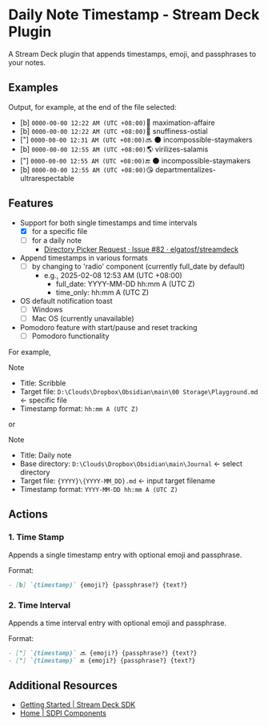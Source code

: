 # Daily Note Timestamp - Stream Deck Plugin

A Stream Deck plugin that appends timestamps, emoji, and passphrases to your notes.

## Examples

Output, for example, at the end of the file selected:

- [b] `0000-00-00 12:22 AM (UTC +08:00)`🎨 maximation-affaire
- [b] `0000-00-00 12:22 AM (UTC +08:00)`🐠 snuffiness-ostial
- ["] `0000-00-00 12:31 AM (UTC +08:00)`🔜 🌑 incompossible-staymakers
- [b] `0000-00-00 12:55 AM (UTC +08:00)`🌎 virilizes-salamis
- ["] `0000-00-00 12:55 AM (UTC +08:00)`🔚 🌑 incompossible-staymakers
- [b] `0000-00-00 12:55 AM (UTC +08:00)`😘 departmentalizes-ultrarespectable

## Features

- Support for both single timestamps and time intervals
  - [x] for a specific file
  - [ ] for a daily note
    - [Directory Picker Request · Issue #82 · elgatosf/streamdeck](https://github.com/elgatosf/streamdeck/issues/82)
- Append timestamps in various formats
  - [ ] by changing to 'radio' component (currently full_date by default)
    - e.g., 2025-02-08 12:53 AM (UTC +08:00)
      - full_date: YYYY-MM-DD hh:mm A (UTC Z)
      - time_only: hh:mm A (UTC Z)
- OS default notification toast
  - [ ] Windows
  - [ ] Mac OS (currently unavailable)
- Pomodoro feature with start/pause and reset tracking
  - [ ] Pomodoro functionality

For example,

> [!NOTE]
>
> - Title: Scribble
> - Target file: `D:\Clouds\Dropbox\Obsidian\main\00 Storage\Playground.md` <- specific file
> - Timestamp format: `hh:mm A (UTC Z)`

or

> [!NOTE]
>
> - Title: Daily note
> - Base directory: `D:\Clouds\Dropbox\Obsidian\main\Journal` <- select directory
> - Target file: `{YYYY}\{YYYY-MM_DD}.md` <- input target filename
> - Timestamp format: `YYYY-MM-DD hh:mm A (UTC Z)`

## Actions

### 1. Time Stamp

Appends a single timestamp entry with optional emoji and passphrase.

Format:

```markdown
- [b] `{timestamp}` {emoji?} {passphrase?} {text?}
```

### 2. Time Interval

Appends a time interval entry with optional emoji and passphrase.

Format:

```markdown
- ["] `{timestamp}` 🔜 {emoji?} {passphrase?} {text?}
- ["] `{timestamp}` 🔚 {emoji?} {passphrase?} {text?}
```

## Additional Resources

- [Getting Started | Stream Deck SDK](https://docs.elgato.com/streamdeck/sdk/introduction/getting-started)
- [Home | SDPI Components](https://sdpi-components.dev/)
